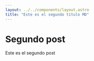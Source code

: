 ```yaml
---
layout: ../../components/layout.astro
title: "Este es el segundo título MD"
---
```


# Segundo post

Este es el segundo post
